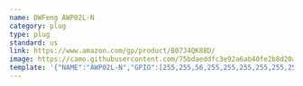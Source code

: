 ```yaml
---
name: DWFeng AWP02L-N
category: plug
type: plug
standard: us
link: https://www.amazon.com/gp/product/B07J4QK88D/
image: https://camo.githubusercontent.com/75bdaeddfc3e92a6ab40fe2b8d20a8941d54e1ef/68747470733a2f2f696d616765732d6e612e73736c2d696d616765732d616d617a6f6e2e636f6d2f696d616765732f492f333143464a594e62624c4c2e6a7067
template: '{"NAME":"AWP02L-N","GPIO":[255,255,56,255,255,255,255,255,255,17,255,21,255],"FLAG":0,"BASE":18}'
---
```

